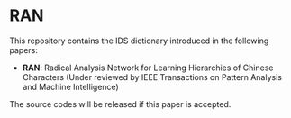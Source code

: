 # RAN

This repository contains the IDS dictionary introduced in the following papers:<br>

* **RAN**: Radical Analysis Network for Learning Hierarchies of Chinese Characters (Under reviewed by IEEE Transactions on Pattern Analysis and Machine Intelligence)<br>

The source codes will be released if this paper is accepted.